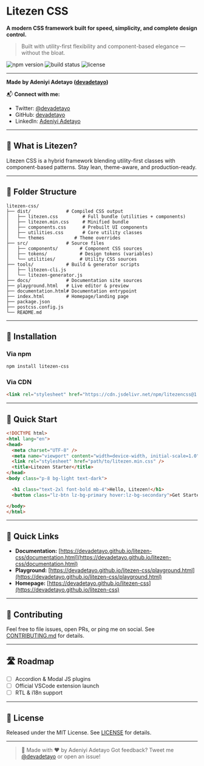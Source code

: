 # Litezen CSS

**A modern CSS framework built for speed, simplicity, and complete design control.**

> Built with utility-first flexibility and component-based elegance — without the bloat.

![npm version](https://img.shields.io/npm/v/litezen-css)
![build status](https://github.com/devadetayo/litezen-css/actions/workflows/ci.yml/badge.svg)
![license](https://img.shields.io/github/license/devadetayo/litezen-css)

---

**Made by Adeniyi Adetayo ([devadetayo](https://github.com/devadetayo))**

📬 **Connect with me:**

* Twitter: [@devadetayo](https://twitter.com/devadetayo)
* GitHub: [devadetayo](https://github.com/devadetayo)
* LinkedIn: [Adeniyi Adetayo](https://linkedin.com/in/webdevadetayo)

---

## 🚀 What is Litezen?

Litezen CSS is a hybrid framework blending utility-first classes with component-based patterns. Stay lean, theme-aware, and production-ready.

---

## 📁 Folder Structure

```plain
litezen-css/
├── dist/             # Compiled CSS output
│   ├── litezen.css         # Full bundle (utilities + components)
│   ├── litezen.min.css     # Minified bundle
│   ├── components.css      # Prebuilt UI components
│   ├── utilities.css       # Core utility classes
│   └── themes           # Theme overrides
├── src/              # Source files
│   ├── components/        # Component CSS sources
│   ├── tokens/            # Design tokens (variables)
│   └── utilities/         # Utility CSS sources
├── tools/            # Build & generator scripts
│   ├── litezen-cli.js
│   └── litezen-generator.js
├── docs/             # Documentation site sources
├── playground.html   # Live editor & preview
├── documentation.html# Documentation entrypoint
├── index.html        # Homepage/landing page
├── package.json
├── postcss.config.js
└── README.md
```

---

## 💾 Installation

### Via npm

```bash
npm install litezen-css
```

### Via CDN

```html
<link rel="stylesheet" href="https://cdn.jsdelivr.net/npm/litezencss@1.0.0/dist/litezen.css">
```

---

## 🚀 Quick Start

```html
<!DOCTYPE html>
<html lang="en">
<head>
  <meta charset="UTF-8" />
  <meta name="viewport" content="width=device-width, initial-scale=1.0" />
  <link rel="stylesheet" href="path/to/litezen.min.css" />
  <title>Litezen Starter</title>
</head>
<body class="p-8 bg-light text-dark">

  <h1 class="text-2xl font-bold mb-4">Hello, Litezen!</h1>
  <button class="lz-btn lz-bg-primary hover:lz-bg-secondary">Get Started</button>

</body>
</html>
```

---

## 🔗 Quick Links

* **Documentation:** [https://devadetayo.github.io/litezen-css/documentation.html](https://devadetayo.github.io/litezen-css/documentation.html)
* **Playground:** [https://devadetayo.github.io/litezen-css/playground.html](https://devadetayo.github.io/litezen-css/playground.html)
* **Homepage:** [https://devadetayo.github.io/litezen-css](https://devadetayo.github.io/litezen-css)

---

## 🤝 Contributing

Feel free to file issues, open PRs, or ping me on social. See [CONTRIBUTING.md](./CONTRIBUTING.md) for details.

---

## 🛣️ Roadmap

* [ ] Accordion & Modal JS plugins
* [ ] Official VSCode extension launch
* [ ] RTL & i18n support

---

## 📜 License

Released under the MIT License. See [LICENSE](./LICENSE) for details.

---

> 🍻 Made with ❤️ by Adeniyi Adetayo
> Got feedback? Tweet me [@devadetayo](https://twitter.com/devadetayo) or open an issue!
